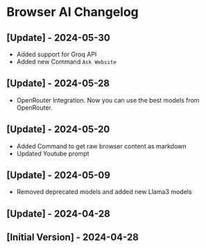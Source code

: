 # Browser AI Changelog

## [Update] - 2024-05-30

- Added support for Groq API
- Added new Command `Ask Website`

## [Update] - 2024-05-28

- OpenRouter Integration. Now you can use the best models from OpenRouter.

## [Update] - 2024-05-20

- Added Command to get raw browser content as markdown
- Updated Youtube prompt

## [Update] - 2024-05-09

- Removed deprecated models and added new Llama3 models

## [Update] - 2024-04-28

## [Initial Version] - 2024-04-28
